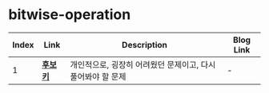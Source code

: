 # bitwise-operation
|Index|Link|Description|Blog Link|
|---|---|---|---|
|1|[**후보키**](../src/programmers/후보키)|개인적으로, 굉장히 어려웠던 문제이고, 다시 풀어봐야 할 문제|-|
